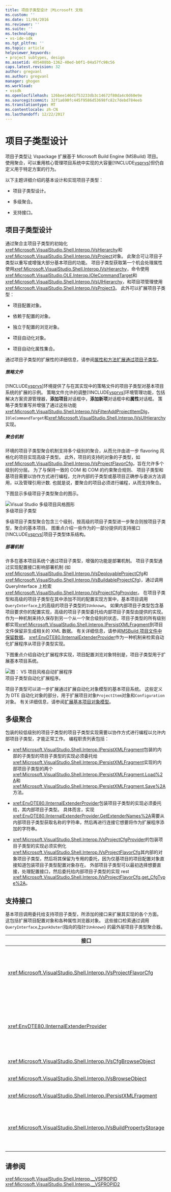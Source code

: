 ```yaml
---
title: 项目子类型设计 |Microsoft 文档
ms.custom: ''
ms.date: 11/04/2016
ms.reviewer: ''
ms.suite: ''
ms.technology:
- vs-ide-sdk
ms.tgt_pltfrm: ''
ms.topic: article
helpviewer_keywords:
- project subtypes, design
ms.assetid: 405488bb-1362-40ed-b0f1-04a57fc98c56
caps.latest.revision: 32
author: gregvanl
ms.author: gregvanl
manager: ghogen
ms.workload:
- vssdk
ms.openlocfilehash: 126bee146d1f53233db3c14672f80da4c0d60e9e
ms.sourcegitcommit: 32f1a690fc445f9586d53698fc82c7debd784eeb
ms.translationtype: MT
ms.contentlocale: zh-CN
ms.lasthandoff: 12/22/2017
---
```

# <a name="project-subtypes-design"></a>项目子类型设计
项目子类型让 Vspackage 扩展基于 Microsoft Build Engine (MSBuild) 项目。 使用聚合，可以重用核心管理项目系统中实现的大容量[!INCLUDE[vsprvs](../../code-quality/includes/vsprvs_md.md)]但仍自定义用于特定方案的行为。  
  
 以下主题详细介绍的基本设计和实现项目子类型：  
  
-   项目子类型设计。  
  
-   多级聚合。  
  
-   支持接口。  
  
## <a name="project-subtype-design"></a>项目子类型设计  
 通过聚合主项目子类型的初始化<xref:Microsoft.VisualStudio.Shell.Interop.IVsHierarchy>和<xref:Microsoft.VisualStudio.Shell.Interop.IVsProject>对象。 此聚合可让项目子类型以重写或增强大部分基本项目的功能。 项目子类型获取第一个机会处理属性使用<xref:Microsoft.VisualStudio.Shell.Interop.IVsHierarchy>，命令使用<xref:Microsoft.VisualStudio.OLE.Interop.IOleCommandTarget>和<xref:Microsoft.VisualStudio.Shell.Interop.IVsUIHierarchy>，和项目项管理使用<xref:Microsoft.VisualStudio.Shell.Interop.IVsProject3>。 此外可以扩展项目子类型：  
  
-   项目配置对象。  
  
-   依赖于配置的对象。  
  
-   独立于配置的浏览对象。  
  
-   项目自动化对象。  
  
-   项目自动化属性集合。  
  
 通过项目子类型的扩展性的详细信息，请参阅[属性和方法扩展通过项目子类型](../../extensibility/internals/properties-and-methods-extended-by-project-subtypes.md)。  
  
##### <a name="policy-files"></a>策略文件  
 [!INCLUDE[vsprvs](../../code-quality/includes/vsprvs_md.md)]环境提供了与在其实现中的策略文件的项目子类型对基本项目系统的扩展的示例。 策略文件允许的调整[!INCLUDE[vsprvs](../../code-quality/includes/vsprvs_md.md)]环境管理功能，包括解决方案资源管理器，**添加项目**对话框中，**添加新项**对话框中和**属性**对话框。 策略子类型重写并增强了通过这些功能<xref:Microsoft.VisualStudio.Shell.Interop.IVsFilterAddProjectItemDlg>，`IOleCommandTarget`和<xref:Microsoft.VisualStudio.Shell.Interop.IVsUIHierarchy>实现。  
  
##### <a name="aggregation-mechanism"></a>聚合机制  
 环境的项目子类型聚合机制支持多个级别的聚合，从而允许由进一步 flavoring 风格化的项目实现高级子类型。 此外，项目的支持的对象的子类型，如<xref:Microsoft.VisualStudio.Shell.Interop.IVsProjectFlavorCfg>，旨在允许多个级别的分层。 为了与保持一致的 COM 和 COM 的约束聚合规则、 项目子类型和基项目需要以协作方式进行编程，允许内部的子类型或基项目正确参与委派方法调用，以及管理引用计数. 也就是说，要聚合的项目必须进行编程，从而支持聚合。  
  
 下图显示多级项目子类型聚合的图示。  
  
 ![Visual Studio 多级项目风格图形](../../extensibility/internals/media/vs_multilevelprojectflavor.gif "VS_MultilevelProjectFlavor")  
多级项目子类型  
  
 多级项目子类型聚合包含三个级别，按高级的项目子类型进一步聚合则按项目子类型，聚合的基本项目。 图重点介绍一些作为的一部分提供的支持接口[!INCLUDE[vsprvs](../../code-quality/includes/vsprvs_md.md)]项目子类型体系结构。  
  
##### <a name="deployment-mechanisms"></a>部署机制  
 许多在基本项目系统个通过项目子类型，增强的功能是部署机制。 项目子类型通过实现配置接口影响部署机制 (如<xref:Microsoft.VisualStudio.Shell.Interop.IVsDeployableProjectCfg>和<xref:Microsoft.VisualStudio.Shell.Interop.IVsBuildableProjectCfg>)，通过调用 QueryInterface 上检索<xref:Microsoft.VisualStudio.Shell.Interop.IVsProjectCfgProvider>。 在项目子类型和高级的项目子类型在其中添加不同的配置实现方案中，基本项目调用`QueryInterface`上的高级的项目子类型的`IUnknown`。 如果内部项目子类型包含基项目要求你的配置实现，高级的项目子类型委托给内部项目子类型由提供的实现。 作为一种机制来持久保存到另一个从一个聚合级别的状态，项目子类型的所有级别都实现<xref:Microsoft.VisualStudio.Shell.Interop.IPersistXMLFragment>到项目文件保留非生成相关的 XML 数据。 有关详细信息，请参阅[MSBuild 项目文件中保留数据](../../extensibility/internals/persisting-data-in-the-msbuild-project-file.md)。 <xref:EnvDTE80.IInternalExtenderProvider>作为一种机制来检索自动化扩展程序从项目子类型实现。  
  
 下图重点介绍自动化扩展程序实现，项目配置浏览对象特别是，项目子类型用于扩展基本项目系统。  
  
 ![图： VS 项目风格自动扩展程序](../../extensibility/internals/media/vs_projectflavorautoextender.gif "VS_ProjectFlavorAutoExtender")  
项目子类型自动化扩展程序。  
  
 项目子类型可以进一步扩展通过扩展自动化对象模型的基本项目系统。 这些定义为 DTE 自动化对象的部分，用于扩展项目对象`ProjectItem`对象和`Configuration`对象。 有关详细信息，请参阅[扩展基本项目对象模型](../../extensibility/internals/extending-the-object-model-of-the-base-project.md)。  
  
## <a name="multi-level-aggregation"></a>多级聚合  
 包装的较低级别的项目子类型的项目子类型实现需要以协作方式进行编程以允许内部项目子类型，才能正常工作。 编程职责列表包括：  
  
-   <xref:Microsoft.VisualStudio.Shell.Interop.IPersistXMLFragment>包装的内部的子类型的项目子类型的实现必须委托给<xref:Microsoft.VisualStudio.Shell.Interop.IPersistXMLFragment>实现的内部项目子类型的两个<xref:Microsoft.VisualStudio.Shell.Interop.IPersistXMLFragment.Load%2A>和<xref:Microsoft.VisualStudio.Shell.Interop.IPersistXMLFragment.Save%2A>方法。  
  
-   <xref:EnvDTE80.IInternalExtenderProvider>包装项目子类型的实现必须委托给，其内部项目子类型。 具体而言，实现<xref:EnvDTE80.IInternalExtenderProvider.GetExtenderNames%2A>需要从内部项目子类型获取名称的字符串，然后再进行连接它想要将作为扩展程序添加的字符串。  
  
-   <xref:Microsoft.VisualStudio.Shell.Interop.IVsProjectCfgProvider>的包装项目子类型的实现必须实例化<xref:Microsoft.VisualStudio.Shell.Interop.IVsProjectFlavorCfg>其内部的对象项目子类型，然后将其保留为专用的委托，因为仅基项目的项目配置对象直接知道包装项目子类型配置对象存在。 外部项目子类型可以最初选择想要直接，处理配置接口，然后委托给内部项目子类型的实现 rest <xref:Microsoft.VisualStudio.Shell.Interop.IVsProjectFlavorCfg.get_CfgType%2A>。  
  
## <a name="supporting-interfaces"></a>支持接口  
 基本项目调用委托给支持项目子类型，所添加的接口来扩展其实现的各个方面。 这包括扩展项目配置对象和各种属性浏览器对象。 这些接口检索通过调用`QueryInterface`上`punkOuter`(指向的指针`IUnknown`) 的最外层项目子类型聚合器。  
  
|接口|项目子类型|  
|---------------|---------------------|  
|<xref:Microsoft.VisualStudio.Shell.Interop.IVsProjectFlavorCfg>|允许到的项目子类型：<br /><br /> -提供的实现<xref:Microsoft.VisualStudio.Shell.Interop.IVsDeployableProjectCfg>。<br />-允许项目子类型，以提供其自己的实现，从而控制调试器启动<xref:Microsoft.VisualStudio.Shell.Interop.IVsDebuggableProjectCfg>。<br />-通过适当地处理禁用设计时表达式计算`DBGLAUNCH_DesignTimeExprEval`情况下，在其实现<xref:Microsoft.VisualStudio.Shell.Interop.IVsDebuggableProjectCfg.QueryDebugLaunch%2A>。|  
|<xref:EnvDTE80.IInternalExtenderProvider>|允许到的项目子类型：<br /><br /> 扩展<xref:Microsoft.VisualStudio.Shell.Interop.__VSHPROPID>的项目以添加或删除配置项目的独立属性。<br />扩展项目自动化对象 (<xref:Microsoft.VisualStudio.Shell.Interop.__VSHPROPID>) 的项目。<br /><br /> 上面的属性值，将从<xref:Microsoft.VisualStudio.Shell.Interop.__VSHPROPID2>枚举。|  
|<xref:Microsoft.VisualStudio.Shell.Interop.IVsCfgBrowseObject>|允许项目子类型，将映射回<xref:Microsoft.VisualStudio.Shell.Interop.IVsCfg>给定项目配置浏览对象的对象。|  
|<xref:Microsoft.VisualStudio.Shell.Interop.IVsBrowseObject>|允许项目子类型，将映射回<xref:Microsoft.VisualStudio.Shell.Interop.IVsHierarchy>或`VSITEMID`给定项目配置浏览对象的对象。|  
|<xref:Microsoft.VisualStudio.Shell.Interop.IPersistXMLFragment>|允许项目子类型，以任意结构化的 XML 将数据保存到项目文件 （.vbproj 或.csproj）。 此数据不是对 MSBuild 可见的。|  
|<xref:Microsoft.VisualStudio.Shell.Interop.IVsBuildPropertyStorage>|允许到的项目子类型：<br /><br /> -添加新的 MSBuild 属性要保留。<br />-MSBuild 中删除不必要的属性。<br />MSBuild 属性的当前值查询。<br />-更改 MSBuild 属性的当前值。|  
  
## <a name="see-also"></a>请参阅  
 <xref:Microsoft.VisualStudio.Shell.Interop.__VSPROPID>   
 <xref:Microsoft.VisualStudio.Shell.Interop.__VSPROPID2>